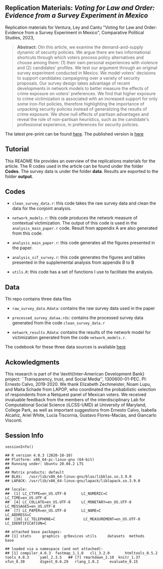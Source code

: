 ## Replication Materials: _Voting for Law and Order: Evidence from a Survey Experiment in Mexico_

Replication materials for Ventura, Ley and Cantu "Voting for Law and Order: Evidence from a Survey Experiment in Mexico", Comparative Political Studies, 2023,

> __Abstract:__
> OIn this article, we examine the demand-and-supply dynamic of security policies. We argue there are two informational shortcuts through which voters process policy alternatives and choose among them: (1) their own personal experiences with violence and (2) candidates' profiles. We test our argument through an original survey experiment conducted in Mexico. We model voters' decisions to support candidates campaigning over a variety of security proposals. Our survey design takes advantage of recent developments in network models to better measure the effects of crime exposure on voters' preferences. We find that higher exposure to crime victimization is associated with an increased support for only some iron-fist policies, therefore highlighting the importance of unpacking security policies instead of generalizing the results of crime exposure.  We show null effects of partisan advantages and reveal the role of non-partisan heuristics, such as the candidate's professional experience, in preferences for security policies.


The latest pre-print can be found [here](). The published version is [here]()

## Tutorial 

This README file provides an overview of the replications materials for the article. The R codes used in the article can be found under the folder **Codes**. The survey data is under the folder **data**. Results are exported to the folder **output**. 


## Codes


- `clean_survey_data.r`: this code takes the raw survey data and clean the data for the conjoint analysis. 

- `network_models.r`: this code produces the network measure of contextual victimization. The output of this code is used in the `analysis_main_paper.r` code. Result from appendix A are also generated from this code. 

- `analysis_main_paper.r`: this code generates all the figures presented in the paper. 

- `analysis_sif_survey.r`: this code generates the figures and tables presented in the supplemental analysis from appendix B to B


- `utils.R`: this code has a set of functions I use to facilitate the analysis. 


## Data

Thi repo contains three data files

- `raw_survey_data.Rdata`: contains the raw survey data used in the paper

- `processed_survey_dataa.rds`: contains the processed survey data generated from the code `clean_survey_data.r`

- `network_results.Rdata`: contains the results of the network model for victimization generated from the code `network_models.r`.

The codebook for these three data sources is available [here](https://github.com/TiagoVentura/law_and_order_mexico_CPS/blob/main/codebook.md)

## Ackowledgments

This research is part of the \textit{Inter-American Development Bank} project: ``Transparency, trust, and Social Media'', 1300600-01-PEC. PI: Ernesto Calvo, 2019-2020. We thank Elizabeth Zechmeister, Noam Lupu, and Maita Schade from LAPOP, who coordinated the probabilistic selection of respondents from a Netquest panel of Mexican voters. We received invaluable feedback from the members of the interdisciplinary Lab for Computational Social Science (iLCSS-UMD) at University of Maryland, College Park, as well as important suggestions from Ernesto Calvo, Isabella Alcañiz, Ariel White, Lucía Tiscornia, Gustavo Flores-Macías, and Giancarlo Visconti.


## Session Info

    sessionInfo()

    ## R version 4.0.3 (2020-10-10)
    ## Platform: x86_64-pc-linux-gnu (64-bit)
    ## Running under: Ubuntu 20.04.2 LTS
    ##
    ## Matrix products: default
    ## BLAS:   /usr/lib/x86_64-linux-gnu/blas/libblas.so.3.9.0
    ## LAPACK: /usr/lib/x86_64-linux-gnu/lapack/liblapack.so.3.9.0
    
    ## locale:
    ##  [1] LC_CTYPE=en_US.UTF-8       LC_NUMERIC=C               LC_TIME=en_US.UTF-8       
    ##  [4] LC_COLLATE=en_US.UTF-8     LC_MONETARY=en_US.UTF-8    LC_MESSAGES=en_US.UTF-8   
    ##  [7] LC_PAPER=en_US.UTF-8       LC_NAME=C                  LC_ADDRESS=C              
    ##  [10] LC_TELEPHONE=C             LC_MEASUREMENT=en_US.UTF-8 LC_IDENTIFICATION=C       
    
    ## attached base packages:
    ## [1] stats     graphics  grDevices utils     datasets  methods   base     
    
    ## loaded via a namespace (and not attached):
    ## [1] compiler_4.0.3  fastmap_1.1.0   cli_3.2.0       htmltools_0.5.2 tools_4.0.3     yaml_2.3.5   ## [7] rmarkdown_2.10  knitr_1.37      xfun_0.30       digest_0.6.29   rlang_1.0.2     evaluate_0.15  
